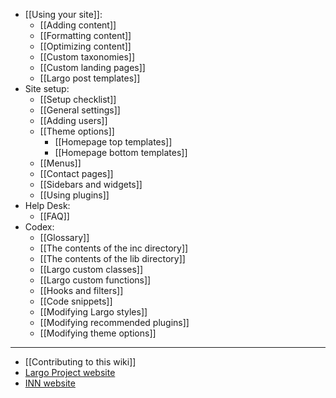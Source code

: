- [[Using your site]]:
	- [[Adding content]]
	- [[Formatting content]]
	- [[Optimizing content]]
	- [[Custom taxonomies]]
	- [[Custom landing pages]]
	- [[Largo post templates]]
- Site setup:
	- [[Setup checklist]]
	- [[General settings]]
	- [[Adding users]]
	- [[Theme options]]
		- [[Homepage top templates]]
		- [[Homepage bottom templates]]
	- [[Menus]]
	- [[Contact pages]]
	- [[Sidebars and widgets]]
	- [[Using plugins]]
- Help Desk:
	- [[FAQ]]
- Codex:
	- [[Glossary]]
	- [[The contents of the inc directory]]
	- [[The contents of the lib directory]]
	- [[Largo custom classes]]
	- [[Largo custom functions]]
	- [[Hooks and filters]]
	- [[Code snippets]]
	- [[Modifying Largo styles]]
	- [[Modifying recommended plugins]]
	- [[Modifying theme options]]

-----------

- [[Contributing to this wiki]]
- [Largo Project website](http://largoproject.org/)
- [INN website](http://investigativenewsnetwork.org)

